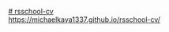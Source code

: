 [# rsschool-cv](https://github.com/Michaelkaya1337/rsschool-cv/blob/gh-pages/cv.md)  
https://michaelkaya1337.github.io/rsschool-cv/
